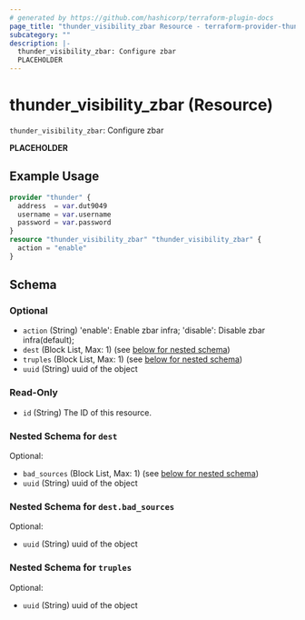 ```yaml
---
# generated by https://github.com/hashicorp/terraform-plugin-docs
page_title: "thunder_visibility_zbar Resource - terraform-provider-thunder"
subcategory: ""
description: |-
  thunder_visibility_zbar: Configure zbar
  PLACEHOLDER
---
```


# thunder_visibility_zbar (Resource)

`thunder_visibility_zbar`: Configure zbar

__PLACEHOLDER__

## Example Usage

```terraform
provider "thunder" {
  address  = var.dut9049
  username = var.username
  password = var.password
}
resource "thunder_visibility_zbar" "thunder_visibility_zbar" {
  action = "enable"
}
```

<!-- schema generated by tfplugindocs -->
## Schema

### Optional

- `action` (String) 'enable': Enable zbar infra; 'disable': Disable zbar infra(default);
- `dest` (Block List, Max: 1) (see [below for nested schema](#nestedblock--dest))
- `truples` (Block List, Max: 1) (see [below for nested schema](#nestedblock--truples))
- `uuid` (String) uuid of the object

### Read-Only

- `id` (String) The ID of this resource.

<a id="nestedblock--dest"></a>
### Nested Schema for `dest`

Optional:

- `bad_sources` (Block List, Max: 1) (see [below for nested schema](#nestedblock--dest--bad_sources))
- `uuid` (String) uuid of the object

<a id="nestedblock--dest--bad_sources"></a>
### Nested Schema for `dest.bad_sources`

Optional:

- `uuid` (String) uuid of the object



<a id="nestedblock--truples"></a>
### Nested Schema for `truples`

Optional:

- `uuid` (String) uuid of the object


